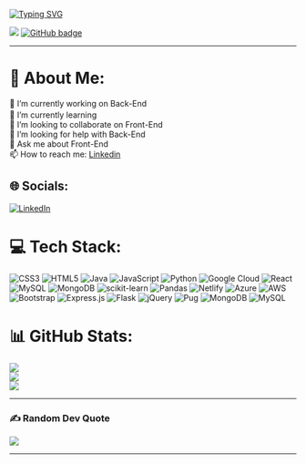 [![Typing SVG](https://readme-typing-svg.herokuapp.com?font=Fira+Code&weight=1000&size=30&pause=1000&color=F7F5F0&width=435&lines=Hi+%F0%9F%91%8B%2C+I'm+Sangram+Kumar)](https://git.io/typing-svg)

<p align="left">
  <img src="https://komarev.com/ghpvc/?username=arij33tt&style=for-the-badge&color=blue" />
  <a href="https://github.com/sangram02?tab=followers">
    <img src="https://img.shields.io/github/followers/sangram02?tab=followers?label=blue&logo=github&style=for-the-badge"        alt="GitHub badge" />
  </a>
</p>


---

# 💫 About Me:
 🔭 I’m currently working on Back-End<br> 🌱 I’m currently learning  <img src="https://www.seekpng.com/png/detail/80-803529_vector-javascript-node-js-jpg-black-and-white.png" width="50" height="17"><br> 👯 I’m looking to collaborate on Front-End<br> 🤔 I’m looking for help with Back-End<br> 💬 Ask me about Front-End<br> 📫 How to reach me: [Linkedin](https://www.linkedin.com/in/sangram-kumar-swain-8ba361211/)


## 🌐 Socials:
[![LinkedIn](https://img.shields.io/badge/LinkedIn-%230077B5.svg?logo=linkedin&logoColor=white)](https://linkedin.com/in/https://www.linkedin.com/in/sangram-kumar-swain-8ba361211/) 

# 💻 Tech Stack:
![CSS3](https://img.shields.io/badge/css3-%231572B6.svg?style=for-the-badge&logo=css3&logoColor=white) ![HTML5](https://img.shields.io/badge/html5-%23E34F26.svg?style=for-the-badge&logo=html5&logoColor=white) ![Java](https://img.shields.io/badge/java-%23ED8B00.svg?style=for-the-badge&logo=java&logoColor=white) ![JavaScript](https://img.shields.io/badge/javascript-%23323330.svg?style=for-the-badge&logo=javascript&logoColor=%23F7DF1E) ![Python](https://img.shields.io/badge/python-3670A0?style=for-the-badge&logo=python&logoColor=ffdd54) ![Google Cloud](https://img.shields.io/badge/Google%20Cloud-%234285F4.svg?style=for-the-badge&logo=google-cloud&logoColor=white) ![React](https://img.shields.io/badge/react-%2320232a.svg?style=for-the-badge&logo=react&logoColor=%2361DAFB) ![MySQL](https://img.shields.io/badge/mysql-%2300f.svg?style=for-the-badge&logo=mysql&logoColor=white) ![MongoDB](https://img.shields.io/badge/MongoDB-%234ea94b.svg?style=for-the-badge&logo=mongodb&logoColor=white) ![scikit-learn](https://img.shields.io/badge/scikit--learn-%23F7931E.svg?style=for-the-badge&logo=scikit-learn&logoColor=white) ![Pandas](https://img.shields.io/badge/pandas-%23150458.svg?style=for-the-badge&logo=pandas&logoColor=white) ![Netlify](https://img.shields.io/badge/netlify-%23000000.svg?style=for-the-badge&logo=netlify&logoColor=#00C7B7) ![Azure](https://img.shields.io/badge/azure-%230072C6.svg?style=for-the-badge&logo=azure-devops&logoColor=white) ![AWS](https://img.shields.io/badge/AWS-%23FF9900.svg?style=for-the-badge&logo=amazon-aws&logoColor=white) ![Bootstrap](https://img.shields.io/badge/bootstrap-%23563D7C.svg?style=for-the-badge&logo=bootstrap&logoColor=white) ![Express.js](https://img.shields.io/badge/express.js-%23404d59.svg?style=for-the-badge&logo=express&logoColor=%2361DAFB) ![Flask](https://img.shields.io/badge/flask-%23000.svg?style=for-the-badge&logo=flask&logoColor=white) ![jQuery](https://img.shields.io/badge/jquery-%230769AD.svg?style=for-the-badge&logo=jquery&logoColor=white) ![Pug](https://img.shields.io/badge/Pug-FFF?style=for-the-badge&logo=pug&logoColor=A86454) ![MongoDB](https://img.shields.io/badge/MongoDB-%234ea94b.svg?style=for-the-badge&logo=mongodb&logoColor=white) ![MySQL](https://img.shields.io/badge/mysql-%2300f.svg?style=for-the-badge&logo=mysql&logoColor=white)
# 📊 GitHub Stats:
![](https://github-readme-stats.vercel.app/api?username=sangram02&theme=shades-of-purple&hide_border=false&include_all_commits=false&count_private=false)<br/>
![](https://github-readme-streak-stats.herokuapp.com/?user=sangram02&theme=shades-of-purple&hide_border=false)<br/>
![](https://github-readme-stats.vercel.app/api/top-langs/?username=sangram02&theme=shades-of-purple&hide_border=false&include_all_commits=false&count_private=false&layout=compact)

---
### ✍️ Random Dev Quote
![](https://quotes-github-readme.vercel.app/api?type=horizontal&theme=radical)

---
<!-- [](https://visitcount.itsvg.in/api?id=sangram02&icon=1&color=2)](https://visitcount.itsvg.in) --> 

<!-- Proudly created with GPRM ( https://gprm.itsvg.in ) -->
